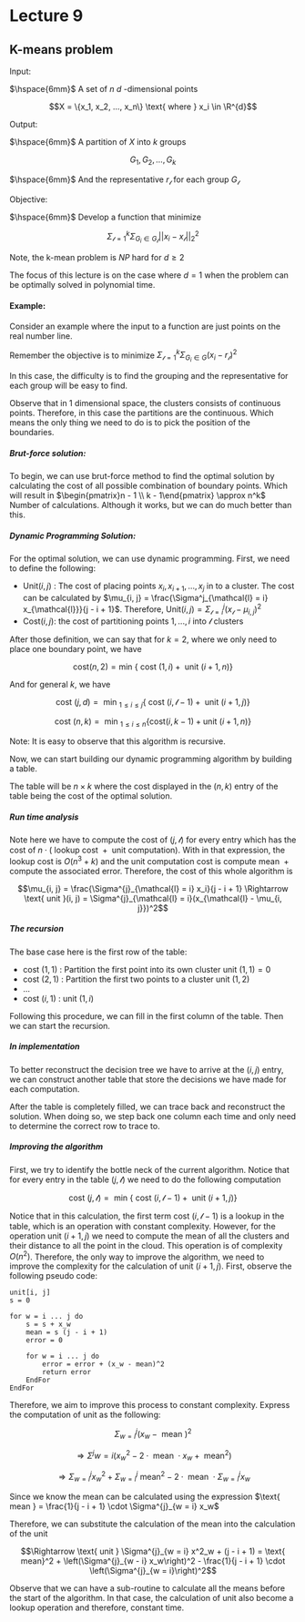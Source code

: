 # Lecture 9 

## K-means problem

Input: 

$\hspace{6mm}$ A set of $n$ $d$ -dimensional points 

$$X = \{x_1, x_2, …, x_n\} \text{ where } x_i \in \R^{d}$$

Output: 

$\hspace{6mm}$ A partition of $X$ into $k$ groups 

$$G_1, G_2, …, G_k$$

$\hspace{6mm}$ And the representative $r_{\mathcal{l}}$ for each group $G_{\mathcal{l}}$

Objective: 

$\hspace{6mm}$ Develop a function that minimize 

$$\Sigma^{k}_{\mathcal{l} = 1} \Sigma_{G_i \in G_{\mathcal{l}}} ||x_i - x_{\mathcal{l}}||^{2}_{2}$$

Note, the k-mean problem is $NP$ hard for $d \ge 2$

The focus of this lecture is on the case where $d = 1$ when the problem can be optimally solved in polynomial time.

#### Example:

Consider an example where the input to a function are just points on the real number line.

Remember the objective is to minimize $\Sigma^{k}_{\mathcal{l} = 1} \Sigma_{G_i \in G} (x_i - r_{\mathcal{l}})^2$

In this case, the difficulty is to find the grouping and the representative for each group will be easy to find.

Observe that in $1$ dimensional space, the clusters consists of continuous points. Therefore, in this case the partitions are the continuous. Which means the only thing we need to do is to pick the position of the boundaries.

##### Brut-force solution:

To begin, we can use brut-force method to find the optimal solution by calculating the cost of all possible combination of boundary points. Which will result in $\begin{pmatrix}n - 1 \\ k - 1\end{pmatrix} \approx n^k$ Number of calculations. Although it works, but we can do much better than this.

##### Dynamic Programming Solution:

For the optimal solution, we can use dynamic programming. First, we need to define the following:

* $\text{Unit}(i, j)$ : The cost of placing points $x_i, x_{i + 1}, ..., x_j$ in to a cluster. The cost can be calculated by $\mu_{i, j} = \frac{\Sigma^j_{\mathcal{l} = i} x_{\mathcal{l}}}{j - i + 1}$. Therefore, $\text{Unit}(i, j) = \Sigma^{j}_{\mathcal{l} = i} (x_{\mathcal{l}} - \mu_{i, j})^2$
* $\text{Cost}(i, j)$: the cost of partitioning points $1, ..., i$ into $\mathcal{l}$ clusters

After those definition, we can say that for $k = 2$, where we only need to place one boundary point, we have

$$\text{cost}(n, 2) = \text{min }\{\text{ cost }(1, i) + \text{ unit }(i + 1, n)\}$$

And for general $k$, we have

$$\text{cost }(j, d) = \text{ min }_{1 \le i \le j} \{\text{ cost }(i, \mathcal{l} - 1) + \text{ unit } (i + 1, j)\}$$

$$\text{ cost } (n, k) = \text{ min }_{1 \le i \le n} \{\text{cost}(i, k - 1) + \text{unit }(i + 1, n)\}$$

Note: It is easy to observe that this algorithm is recursive.

Now, we can start building our dynamic programming algorithm by building a table.

The table will be $n \times k$ where the cost displayed in the $(n, k)$ entry of the table being the cost of the optimal solution.

##### Run time analysis

Note here we have to compute the cost of $(j, \mathcal{l})$ for every entry which has the cost of $n \cdot (\text{ lookup cost } + \text{ unit computation})$. With in that expression, the lookup cost is $O(n^3 + k)$ and the unit computation cost is $\text{ compute mean } + \text{ compute the associated error}$. Therefore, the cost of this whole algorithm is 

$$\mu_{i, j} = \frac{\Sigma^{j}_{\mathcal{l} = i} x_i}{j - i + 1} \Rightarrow \text{ unit }(i, j) = \Sigma^{j}_{\mathcal{l} = i}(x_{\mathcal{l} - \mu_{i, j}})^2$$

##### The recursion

The base case here is the first row of the table:

* $\text{cost }(1, 1)$ : Partition the first point into its own cluster $\text{ unit }(1, 1) = 0$
* $\text{cost }(2, 1)$ : Partition the first two points to a cluster $\text{unit }(1, 2)$
* $\dots$
* $\text{cost } (i, 1)$ : $\text{unit }(1, i)$

Following this procedure, we can fill in the first column of the table. Then we can start the recursion.

##### In implementation

To better reconstruct the decision tree we have to arrive at the $(i, j)$ entry, we can construct another table that store the decisions we have made for each computation. 

After the table is completely filled, we can trace back and reconstruct the solution. When doing so, we step back one column each time and only need to determine the correct row to trace to.

##### Improving the algorithm

First, we try to identify the bottle neck of the current algorithm. Notice that for every entry in the table $(j, \mathcal{l})$ we need to do the following computation

$$\text{cost }(j, \mathcal{l}) = \text{ min } \{\text{ cost } (i, \mathcal{l} - 1) + \text{ unit }(i + 1, j)\}$$

Notice that in this calculation, the first term $\text{ cost } (i, \mathcal{l} - 1)$ is a lookup in the table, which is an operation with constant complexity. However, for the operation $\text{ unit } (i + 1, j)$ we need to compute the mean of all the clusters and their distance to all the point in the cloud. This operation is of complexity $O(n^2)$. Therefore, the only way to improve the algorithm, we need to improve the complexity for the calculation of $\text{ unit }(i + 1, j)$. First, observe the following pseudo code:

	unit[i, j]
	s = 0
	
	for w = i ... j do
		s = s + x_w
		mean = s (j - i + 1)
		error = 0
		
		for w = i ... j do
			error = error + (x_w - mean)^2
			return error
		EndFor
	EndFor
	
Therefore, we aim to improve this process to constant complexity. Express the computation of unit as the following:

$$\Sigma^{j}_{w = i} (x_w - \text{ mean })^2$$

$$\Rightarrow \Sigma^{j}{w = i} (x^2_w - 2 \cdot \text{ mean } \cdot x_w + \text{ mean}^2)$$

$$\Rightarrow \Sigma^{j}_{w = i} x^2_w + \Sigma^{j}_{w = i} \text{ mean}^2 - 2 \cdot \text{ mean } \cdot \Sigma^{j}_{w = i} x_w$$

Since we know the mean can be calculated using the expression $\text{ mean } = \frac{1}{j - i + 1} \cdot \Sigma^{j}_{w = i} x_w$

Therefore, we can substitute the calculation of the mean into the calculation of the unit

$$\Rightarrow \text{ unit } \Sigma^{j}_{w = i} x^2_w + (j - i + 1) = \text{ mean}^2 + \left(\Sigma^{j}_{w - i} x_w\right)^2 - \frac{1}{j - i + 1} \cdot \left(\Sigma^{j}_{w = i}\right)^2$$

Observe that we can have a sub-routine to calculate all the means before the start of the algorithm. In that case, the calculation of unit also become a lookup operation and therefore, constant time.